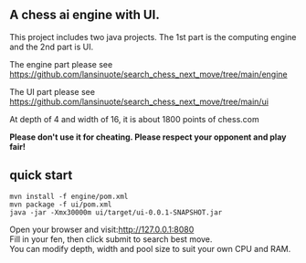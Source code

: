 <h2>A chess ai engine with UI.</h2>

This project includes two java projects. The 1st part is the computing engine and the 2nd part is UI.

The engine part please see <link>https://github.com/lansinuote/search_chess_next_move/tree/main/engine</link>

The UI part please see <link>https://github.com/lansinuote/search_chess_next_move/tree/main/ui</link>

At depth of 4 and width of 16, it is about 1800 points of chess.com

<b>Please don't use it for cheating. Please respect your opponent and play fair!</b>

<h2>quick start</h2>
<code>mvn install -f engine/pom.xml
mvn package -f ui/pom.xml
java -jar -Xmx30000m ui/target/ui-0.0.1-SNAPSHOT.jar
</code>

Open your browser and visit:http://127.0.0.1:8080
<br>
Fill in your fen, then click submit to search best move.
<br>
You can modify depth, width and pool size to suit your own CPU and RAM.
